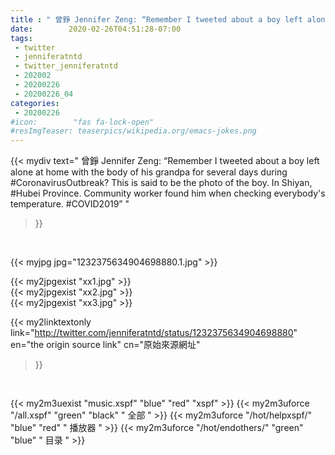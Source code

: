 ```yaml
---
title : " 曾錚 Jennifer Zeng: “Remember I tweeted about a boy left alone at home with the body of his grandpa for several days during  #CoronavirusOutbreak? This is said to be the photo of the boy. In Shiyan, #Hubei Province. Community worker found him when checking everybody&#39;s temperature. #COVID2019”  "
date:        2020-02-26T04:51:28-07:00
tags:
 - twitter
 - jenniferatntd
 - twitter_jenniferatntd
 - 202002
 - 20200226
 - 20200226_04
categories:
 - 20200226
#icon:        "fas fa-lock-open"
#resImgTeaser: teaserpics/wikipedia.org/emacs-jokes.png
---
```


{{< mydiv text=" 曾錚 Jennifer Zeng: “Remember I tweeted about a boy left alone at home with the body of his grandpa for several days during  #CoronavirusOutbreak? This is said to be the photo of the boy. In Shiyan, #Hubei Province. Community worker found him when checking everybody&#39;s temperature. #COVID2019”  "
>}}
<br>


 {{< myjpg jpg="1232375634904698880.1.jpg" >}}<br> 

{{< my2jpgexist "xx1.jpg" >}}<br>
{{< my2jpgexist "xx2.jpg" >}}<br>
{{< my2jpgexist "xx3.jpg" >}}<br>


{{< my2linktextonly link="http://twitter.com/jenniferatntd/status/1232375634904698880"
en="the origin source link" cn="原始來源網址"
>}}


<br>

{{< my2m3uexist "music.xspf"        "blue"   "red"    "xspf" >}} {{< my2m3uforce "/all.xspf"         "green"  "black"  " 全部 " >}} {{< my2m3uforce "/hot/helpxspf/"    "blue"   "red"    " 播放器 " >}} {{< my2m3uforce "/hot/endothers/"   "green"  "blue"   " 目录 " >}} 

